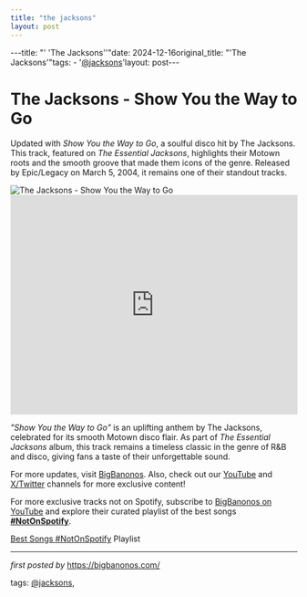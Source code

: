 ```yaml
---
title: "the jacksons"
layout: post
---
```

---title: "' 'The Jacksons''"date: 2024-12-16original_title: "'The Jacksons'"tags:  - '[@jacksons](/tags/jacksons/)'layout: post---<!-- Title of the Post --><h1 >The Jacksons - Show You the Way to Go</h1> <!-- Introductory Text --><p >Updated with *Show You the Way to Go*, a soulful disco hit by The Jacksons. This track, featured on *The Essential Jacksons*, highlights their Motown roots and the smooth groove that made them icons of the genre. Released by Epic/Legacy on March 5, 2004, it remains one of their standout tracks.</p> <!-- Featured Image --><div > <img src="https://i.ytimg.com/vi/kbcErs_VFT0/maxresdefault.jpg" alt="The Jacksons - Show You the Way to Go" /></div> <!-- YouTube Video Embed --><div > <iframe width="100%" height="385" src="https://www.youtube.com/embed/n0xcQV12DP0" title="The Jacksons - Show You the Way to Go (Official Audio)" frameborder="0" allow="accelerometer; autoplay; clipboard-write; encrypted-media; gyroscope; picture-in-picture; web-share" referrerpolicy="strict-origin-when-cross-origin" allowfullscreen></iframe></div> <!-- Song Information --><div > <p><em>"Show You the Way to Go"</em> is an uplifting anthem by The Jacksons, celebrated for its smooth Motown disco flair. As part of *The Essential Jacksons* album, this track remains a timeless classic in the genre of R&B and disco, giving fans a taste of their unforgettable sound.</p></div> <!-- Footer Links --><div > <p>For more updates, visit <a href="https://bigbanonos.com/" target="_blank">BigBanonos</a>. Also, check out our <a href="https://www.youtube.com/[@BigBanonos](/tags/BigBanonos/)" target="_blank">YouTube</a> and <a href="https://x.com/bigbanonos" target="_blank">X/Twitter</a> channels for more exclusive content!</p></div> <!--Subscribe and Playlist Links--><div>    <p>For more exclusive tracks not on Spotify, subscribe to <a href="https://www.youtube.com/[@BigBanonos](/tags/BigBanonos/)" target="_blank">BigBanonos on YouTube</a> and explore their curated playlist of the best songs <strong>[#NotOnSpotify](/tags/NotOnSpotify/)</strong>.</p>    <p><a href="https://www.youtube.com/playlist?list=PLtuNtuTatqI0kFahUCbtbfenC_ET5O_tr" target="_blank">Best Songs [#NotOnSpotify](/tags/NotOnSpotify/) Playlist<br /></a></p></div><hr /><p><em>first posted by</em> <a href="https://bigbanonos.com/" rel="noopener" target="_new">https://bigbanonos.com/</a></p><p>tags: [@jacksons](/tags/jacksons/),</p>